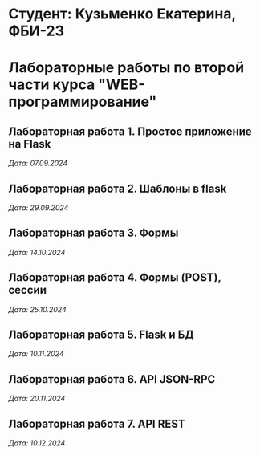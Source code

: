 # Студент: Кузьменко Екатерина, ФБИ-23

# Лабораторные работы по второй части курса "WEB-программирование"

## Лабораторная работа 1. Простое приложение на Flask

*Дата: 07.09.2024*

## Лабораторная работа 2. Шаблоны в flask

*Дата: 29.09.2024*

## Лабораторная работа 3. Формы
*Дата: 14.10.2024*

## Лабораторная работа 4. Формы (POST), сессии
*Дата: 25.10.2024*

## Лабораторная работа 5. Flask и БД
*Дата: 10.11.2024*

## Лабораторная работа 6. API JSON-RPC
*Дата: 20.11.2024*

## Лабораторная работа 7. API REST
*Дата: 10.12.2024*
